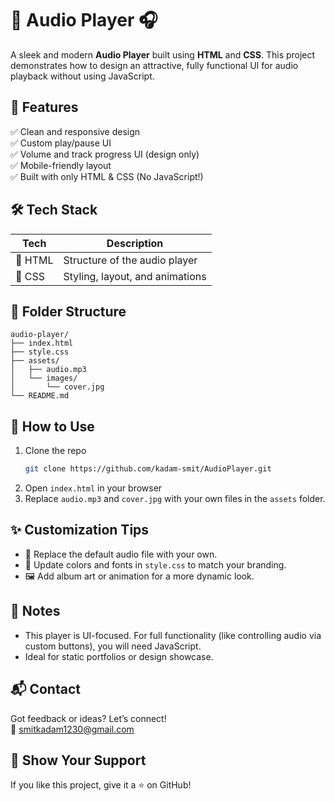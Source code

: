 # 🎵 Audio Player 🎧

A sleek and modern **Audio Player** built using **HTML** and **CSS**. This project demonstrates how to design an attractive, fully functional UI for audio playback without using JavaScript.

## 🚀 Features

✅ Clean and responsive design  
✅ Custom play/pause UI  
✅ Volume and track progress UI (design only)  
✅ Mobile-friendly layout  
✅ Built with only HTML & CSS (No JavaScript!)

## 🛠 Tech Stack

| Tech     | Description              |
|----------|--------------------------|
| 🧱 HTML  | Structure of the audio player |
| 🎨 CSS   | Styling, layout, and animations |

## 📂 Folder Structure

```
audio-player/
├── index.html
├── style.css
├── assets/
│   ├── audio.mp3
│   └── images/
│       └── cover.jpg
└── README.md
```

## 🧪 How to Use

1. Clone the repo  
   ```bash
   git clone https://github.com/kadam-smit/AudioPlayer.git
   ```
2. Open `index.html` in your browser  
3. Replace `audio.mp3` and `cover.jpg` with your own files in the `assets` folder.

## ✨ Customization Tips

- 🎵 Replace the default audio file with your own.
- 🎨 Update colors and fonts in `style.css` to match your branding.
- 🖼️ Add album art or animation for a more dynamic look.

## 📌 Notes

- This player is UI-focused. For full functionality (like controlling audio via custom buttons), you will need JavaScript.
- Ideal for static portfolios or design showcase.

## 📬 Contact

Got feedback or ideas? Let’s connect!  
📧 smitkadam1230@gmail.com

## 🌟 Show Your Support

If you like this project, give it a ⭐️ on GitHub!
